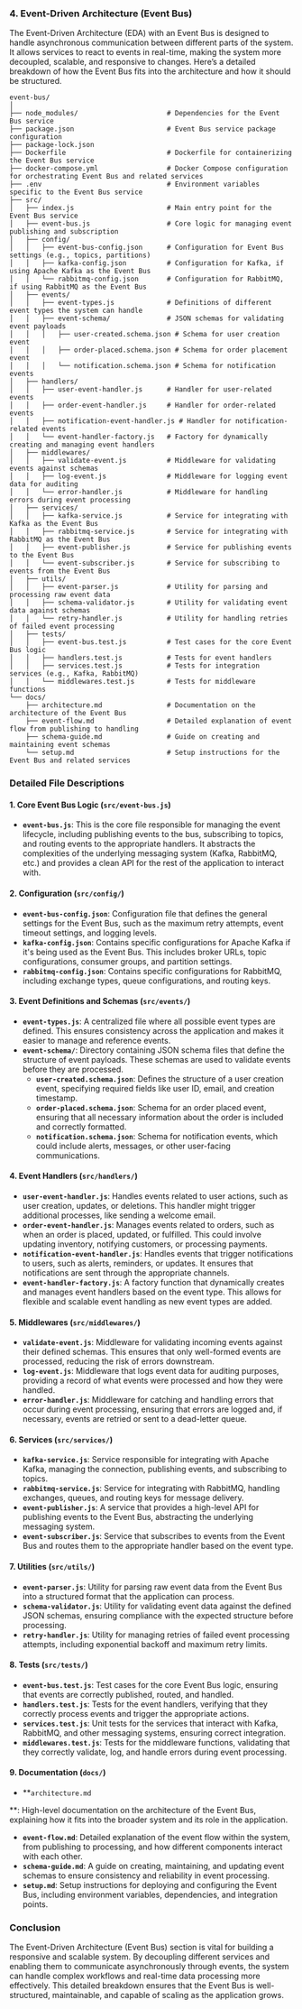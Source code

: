 ### **4. Event-Driven Architecture (Event Bus)**

The Event-Driven Architecture (EDA) with an Event Bus is designed to handle asynchronous communication between different parts of the system. It allows services to react to events in real-time, making the system more decoupled, scalable, and responsive to changes. Here’s a detailed breakdown of how the Event Bus fits into the architecture and how it should be structured.

```plaintext
event-bus/
│
├── node_modules/                      # Dependencies for the Event Bus service
├── package.json                       # Event Bus service package configuration
├── package-lock.json
├── Dockerfile                         # Dockerfile for containerizing the Event Bus service
├── docker-compose.yml                 # Docker Compose configuration for orchestrating Event Bus and related services
├── .env                               # Environment variables specific to the Event Bus service
├── src/
│   ├── index.js                       # Main entry point for the Event Bus service
│   ├── event-bus.js                   # Core logic for managing event publishing and subscription
│   ├── config/
│   │   ├── event-bus-config.json      # Configuration for Event Bus settings (e.g., topics, partitions)
│   │   ├── kafka-config.json          # Configuration for Kafka, if using Apache Kafka as the Event Bus
│   │   └── rabbitmq-config.json       # Configuration for RabbitMQ, if using RabbitMQ as the Event Bus
│   ├── events/
│   │   ├── event-types.js             # Definitions of different event types the system can handle
│   │   ├── event-schema/              # JSON schemas for validating event payloads
│   │   │   ├── user-created.schema.json # Schema for user creation event
│   │   │   ├── order-placed.schema.json # Schema for order placement event
│   │   │   └── notification.schema.json # Schema for notification events
│   ├── handlers/
│   │   ├── user-event-handler.js      # Handler for user-related events
│   │   ├── order-event-handler.js     # Handler for order-related events
│   │   ├── notification-event-handler.js # Handler for notification-related events
│   │   └── event-handler-factory.js   # Factory for dynamically creating and managing event handlers
│   ├── middlewares/
│   │   ├── validate-event.js          # Middleware for validating events against schemas
│   │   ├── log-event.js               # Middleware for logging event data for auditing
│   │   └── error-handler.js           # Middleware for handling errors during event processing
│   ├── services/
│   │   ├── kafka-service.js           # Service for integrating with Kafka as the Event Bus
│   │   ├── rabbitmq-service.js        # Service for integrating with RabbitMQ as the Event Bus
│   │   ├── event-publisher.js         # Service for publishing events to the Event Bus
│   │   └── event-subscriber.js        # Service for subscribing to events from the Event Bus
│   ├── utils/
│   │   ├── event-parser.js            # Utility for parsing and processing raw event data
│   │   ├── schema-validator.js        # Utility for validating event data against schemas
│   │   └── retry-handler.js           # Utility for handling retries of failed event processing
│   ├── tests/
│   │   ├── event-bus.test.js          # Test cases for the core Event Bus logic
│   │   ├── handlers.test.js           # Tests for event handlers
│   │   ├── services.test.js           # Tests for integration services (e.g., Kafka, RabbitMQ)
│   │   └── middlewares.test.js        # Tests for middleware functions
└── docs/
    ├── architecture.md                # Documentation on the architecture of the Event Bus
    ├── event-flow.md                  # Detailed explanation of event flow from publishing to handling
    ├── schema-guide.md                # Guide on creating and maintaining event schemas
    └── setup.md                       # Setup instructions for the Event Bus and related services
```

### **Detailed File Descriptions**

#### **1. Core Event Bus Logic (`src/event-bus.js`)**
- **`event-bus.js`**: This is the core file responsible for managing the event lifecycle, including publishing events to the bus, subscribing to topics, and routing events to the appropriate handlers. It abstracts the complexities of the underlying messaging system (Kafka, RabbitMQ, etc.) and provides a clean API for the rest of the application to interact with.

#### **2. Configuration (`src/config/`)**
- **`event-bus-config.json`**: Configuration file that defines the general settings for the Event Bus, such as the maximum retry attempts, event timeout settings, and logging levels.
- **`kafka-config.json`**: Contains specific configurations for Apache Kafka if it's being used as the Event Bus. This includes broker URLs, topic configurations, consumer groups, and partition settings.
- **`rabbitmq-config.json`**: Contains specific configurations for RabbitMQ, including exchange types, queue configurations, and routing keys.

#### **3. Event Definitions and Schemas (`src/events/`)**
- **`event-types.js`**: A centralized file where all possible event types are defined. This ensures consistency across the application and makes it easier to manage and reference events.
- **`event-schema/`**: Directory containing JSON schema files that define the structure of event payloads. These schemas are used to validate events before they are processed.
  - **`user-created.schema.json`**: Defines the structure of a user creation event, specifying required fields like user ID, email, and creation timestamp.
  - **`order-placed.schema.json`**: Schema for an order placed event, ensuring that all necessary information about the order is included and correctly formatted.
  - **`notification.schema.json`**: Schema for notification events, which could include alerts, messages, or other user-facing communications.

#### **4. Event Handlers (`src/handlers/`)**
- **`user-event-handler.js`**: Handles events related to user actions, such as user creation, updates, or deletions. This handler might trigger additional processes, like sending a welcome email.
- **`order-event-handler.js`**: Manages events related to orders, such as when an order is placed, updated, or fulfilled. This could involve updating inventory, notifying customers, or processing payments.
- **`notification-event-handler.js`**: Handles events that trigger notifications to users, such as alerts, reminders, or updates. It ensures that notifications are sent through the appropriate channels.
- **`event-handler-factory.js`**: A factory function that dynamically creates and manages event handlers based on the event type. This allows for flexible and scalable event handling as new event types are added.

#### **5. Middlewares (`src/middlewares/`)**
- **`validate-event.js`**: Middleware for validating incoming events against their defined schemas. This ensures that only well-formed events are processed, reducing the risk of errors downstream.
- **`log-event.js`**: Middleware that logs event data for auditing purposes, providing a record of what events were processed and how they were handled.
- **`error-handler.js`**: Middleware for catching and handling errors that occur during event processing, ensuring that errors are logged and, if necessary, events are retried or sent to a dead-letter queue.

#### **6. Services (`src/services/`)**
- **`kafka-service.js`**: Service responsible for integrating with Apache Kafka, managing the connection, publishing events, and subscribing to topics.
- **`rabbitmq-service.js`**: Service for integrating with RabbitMQ, handling exchanges, queues, and routing keys for message delivery.
- **`event-publisher.js`**: A service that provides a high-level API for publishing events to the Event Bus, abstracting the underlying messaging system.
- **`event-subscriber.js`**: Service that subscribes to events from the Event Bus and routes them to the appropriate handler based on the event type.

#### **7. Utilities (`src/utils/`)**
- **`event-parser.js`**: Utility for parsing raw event data from the Event Bus into a structured format that the application can process.
- **`schema-validator.js`**: Utility for validating event data against the defined JSON schemas, ensuring compliance with the expected structure before processing.
- **`retry-handler.js`**: Utility for managing retries of failed event processing attempts, including exponential backoff and maximum retry limits.

#### **8. Tests (`src/tests/`)**
- **`event-bus.test.js`**: Test cases for the core Event Bus logic, ensuring that events are correctly published, routed, and handled.
- **`handlers.test.js`**: Tests for the event handlers, verifying that they correctly process events and trigger the appropriate actions.
- **`services.test.js`**: Unit tests for the services that interact with Kafka, RabbitMQ, and other messaging systems, ensuring correct integration.
- **`middlewares.test.js`**: Tests for the middleware functions, validating that they correctly validate, log, and handle errors during event processing.

#### **9. Documentation (`docs/`)**
- **`architecture.md`



**: High-level documentation on the architecture of the Event Bus, explaining how it fits into the broader system and its role in the application.
- **`event-flow.md`**: Detailed explanation of the event flow within the system, from publishing to processing, and how different components interact with each other.
- **`schema-guide.md`**: A guide on creating, maintaining, and updating event schemas to ensure consistency and reliability in event processing.
- **`setup.md`**: Setup instructions for deploying and configuring the Event Bus, including environment variables, dependencies, and integration points.

### **Conclusion**

The Event-Driven Architecture (Event Bus) section is vital for building a responsive and scalable system. By decoupling different services and enabling them to communicate asynchronously through events, the system can handle complex workflows and real-time data processing more effectively. This detailed breakdown ensures that the Event Bus is well-structured, maintainable, and capable of scaling as the application grows.
